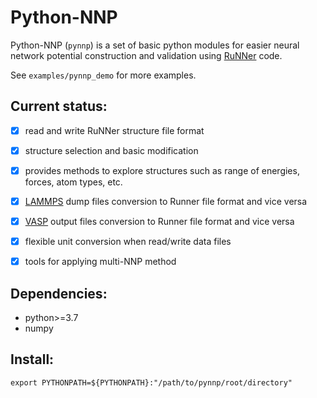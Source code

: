 # Python-NNP
Python-NNP (`pynnp`) is a set of basic python modules for easier neural network potential construction and validation using [RuNNer](http://www.uni-goettingen.de/de/560580.html) code.

See `examples/pynnp_demo` for more examples.

## Current status:
- [x] read and write RuNNer structure file format
- [x] structure selection and basic modification
- [x] provides methods to explore structures such as range of energies, forces, atom types, etc.
- [x] [LAMMPS](https://lammps.sandia.gov/) dump files conversion to Runner file format and vice versa
- [x] [VASP](https://www.vasp.at/) output files conversion to Runner file format and vice versa
- [x] flexible unit conversion when read/write data files
- [x] tools for applying multi-NNP method


## Dependencies:
- python>=3.7
- numpy


## Install:
```
export PYTHONPATH=${PYTHONPATH}:"/path/to/pynnp/root/directory"
```
